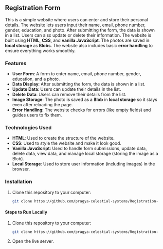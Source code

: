 ## Registration Form

This is a simple website where users can enter and store their personal details. The website lets users input their name, email, phone number, gender, education, and photo. After submitting the form, the data is shown in a list. Users can also update or delete their information. The website is built using **HTML**, **CSS**, and **vanilla JavaScript**. The photos are saved in **local storage** as **Blobs**. The website also includes basic **error handling** to ensure everything works smoothly.

### Features

- **User Form**: A form to enter name, email, phone number, gender, education, and a photo.
- **Data Display**: After submitting the form, the data is shown in a list.
- **Update Data**: Users can update their details in the list.
- **Delete Data**: Users can remove their details from the list.
- **Image Storage**: The photo is saved as a **Blob** in **local storage** so it stays even after reloading the page.
- **Error Handling**: The website checks for errors (like empty fields) and guides users to fix them.

### Technologies Used

- **HTML**: Used to create the structure of the website.
- **CSS**: Used to style the website and make it look good.
- **Vanilla JavaScript**: Used to handle form submissions, update data, delete data, view data, and manage local storage (storing the image as a Blob).
- **Local Storage**: Used to store user information (including images) in the browser.

### Installation

1. Clone this repository to your computer:
   ```bash
   git clone https://github.com/pragya-celestial-systems/Registration-form.git

#### Steps to Run Locally

1. Clone this repository to your computer:
   ```bash
   git clone https://github.com/pragya-celestial-systems/Registration-form.git

2. Open the live server.
